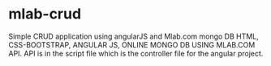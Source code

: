 # mlab-crud
Simple CRUD application using angularJS and Mlab.com mongo DB
HTML, CSS-BOOTSTRAP, ANGULAR JS, ONLINE MONGO DB USING MLAB.COM API.
API is in the script file which is the controller file for the angular project.

